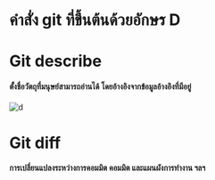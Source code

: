 # คำสั่ง git ที่ขึ้นต้นด้วยอักษร D
# Git describe
#### ตั้งชื่อวัตถุที่มนุษย์สามารถอ่านได้ โดยอ้างอิงจากข้อมูลอ้างอิงที่มีอยู่
![d](https://github.com/Phetteepop/Git_A-Z_Mission_65030109/assets/144197367/b5f7266d-80ce-48de-a50f-611f79d194b5)

# Git diff
#### การเปลี่ยนแปลงระหว่างการคอมมิต คอมมิต และแผนผังการทำงาน ฯลฯ
